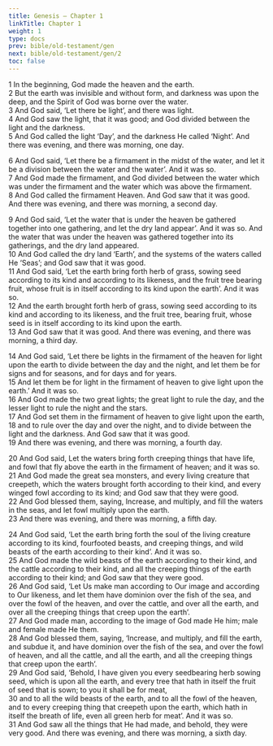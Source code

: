 ```yaml
---
title: Genesis — Chapter 1
linkTitle: Chapter 1
weight: 1
type: docs
prev: bible/old-testament/gen
next: bible/old-testament/gen/2
toc: false
---
```

<p>
  <v->1</v-> In the beginning, God made the heaven and the earth.
  <br><v->2</v-> But the earth was invisible and without form, and darkness was upon the deep,
  and the Spirit of God was borne over the water.
  <br><v->3</v-> And God said, ‘Let there be light’, and there was light.
  <br><v->4</v-> And God saw the light, that it was good; and God divided between the light
  and the darkness.
  <br><v->5</v-> And God called the light ‘Day’, and the darkness He called ‘Night’. And
  there was evening, and there was morning, one day.
</p>
<p>
  <v->6</v-> And God said, ‘Let there be a firmament in the midst of the water, and let it
  be a division between the water and the water’. And it was so.
  <br><v->7</v-> And God made the firmament, and God divided between the water which was
  under the firmament and the water which was above the firmament.
  <br><v->8</v-> And God called the firmament Heaven. And
God saw that it was good. And there was evening, and there was morning, a second
day.
</p>
<p>
  <v->9</v-> And God said, ‘Let the water that is under the heaven be gathered together into
one gathering, and let the dry land appear’. And it was so. And the water that was
under the heaven was gathered together into its gatherings, and the dry land appeared.
  <br><v->10</v-> And God called the dry land ‘Earth’, and the systems of the waters called He ‘Seas’;
and God saw that it was good.
  <br><v->11</v-> And God said, ‘Let the earth bring forth herb of grass,
sowing seed according to its kind and according to its likeness, and the fruit tree
bearing fruit, whose fruit is in itself according to its kind upon the earth’. And it was
so.
  <br><v->12</v-> And the earth brought forth herb of grass, sowing seed according to its kind and
according to its likeness, and the fruit tree, bearing fruit, whose seed is in itself
according to its kind upon the earth.
  <br><v->13</v-> And God saw that it was good. And there was
evening, and there was morning, a third day.
</p>
<p>
  <v->14</v-> And God said, ‘Let there be lights in the firmament of the heaven for light upon
the earth to divide between the day and the night, and let them be for signs and for
seasons, and for days and for years.
  <br><v->15</v-> And let them be for light in the firmament of
heaven to give light upon the earth.’ And it was so.
  <br><v->16</v-> And God made the two great
lights; the great light to rule the day, and the lesser light to rule the night and the stars.
  <br><v->17</v-> And God set them in the firmament of heaven to give light upon the earth,
  <br><v->18</v-> and to rule over the day and over the night, and to divide between the light and the darkness.
And God saw that it was good.
  <br><v->19</v-> And there was evening, and there was morning, a fourth day.
</p>
<p>
  <v->20</v-> And God said, Let the waters bring forth creeping things that have life, and
fowl that fly above the earth in the firmament of heaven; and it was so.
  <br><v->21</v-> And God made the great sea monsters, and every living creature that creepeth, which the waters
brought forth according to their kind, and every winged fowl according to its kind; and
God saw that they were good.
  <br><v->22</v-> And God blessed them, saying, Increase, and multiply,
and fill the waters in the seas, and let fowl multiply upon the earth.
  <br><v->23</v-> And there was
evening, and there was morning, a fifth day.
</p>
<p>
  <v->24</v-> And God said, ‘Let the earth bring forth the soul of the living creature
according to its kind, four­footed beasts, and creeping things, and wild beasts of the
earth according to their kind’. And it was so.
  <br><v->25</v-> And God made the wild beasts of the
earth according to their kind, and the cattle according to their kind, and all the creeping
things of the earth according to their kind; and God saw that they were good.
  <br><v->26</v-> And God said, ‘Let Us make man according to Our image and according to Our likeness, and
let them have dominion over the fish of the sea, and over the fowl of the heaven, and
over the cattle, and over all the earth, and over all the creeping things that creep upon
the earth’.
  <br><v->27</v-> And God made man, according to the image of God made He him; male
and female made He them.
  <br><v->28</v-> And God blessed them, saying, ‘Increase, and multiply,
and fill the earth, and subdue it, and have dominion over the fish of the sea, and over
the fowl of heaven, and all the cattle, and all the earth, and all the creeping things that
creep upon the earth’.
  <br><v->29</v-> And God said, ‘Behold, I have given you every seed­bearing
herb sowing seed, which is upon all the earth, and every tree that hath in itself the fruit
of seed that is sown; to you it shall be for meat,
  <br><v->30</v-> and to all the wild beasts of the earth,
and to all the fowl of the heaven, and to every creeping thing that creepeth upon the
earth, which hath in itself the breath of life, even all green herb for meat’. And it was
so.
  <br><v->31</v-> And God saw all the things that He had made, and behold, they were very good.
And there was evening, and there was morning, a sixth day.
</p>
